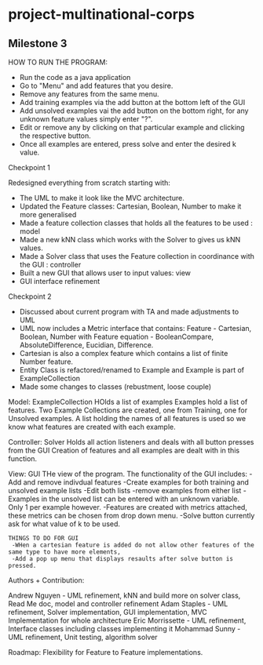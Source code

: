 # project-multinational-corps

Milestone 3
----------------------------------------------------------------------------------------------------------
HOW TO RUN THE PROGRAM:
- Run the code as a java application
- Go to "Menu" and add features that you desire.
- Remove any features from the same menu.
- Add training examples via the add button at the bottom left of the GUI
- Add unsolved examples vai the add button on the bottom right, for any unknown feature values simply enter "?".
- Edit or remove any by clicking on that particular example and clicking the respective button.
- Once all examples are entered, press solve and enter the desired k value.

Checkpoint 1

Redesigned everything from scratch starting with:
- The UML to make it look like the MVC architecture.
- Updated the Feature classes: Cartesian, Boolean, Number to make it more generalised
- Made a feature collection classes that holds all the features to be used : model
- Made a new kNN class which works with the Solver to gives us kNN values.
- Made a Solver class that uses the Feature collection in coordinance with the GUI : controller
- Built a new GUI that allows user to input values: view
- GUI interface refinement

Checkpoint 2

- Discussed about current program with TA and made adjustments to UML
- UML now includes a Metric interface that contains: Feature - Cartesian, Boolean, Number with Feature equation - BooleanCompare, AbsoluteDifference, Eucidian, Difference.
- Cartesian is also a complex feature which contains a list of finite Number feature.
- Entity Class is refactored/renamed to Example and Example is part of ExampleCollection
- Made some changes to classes (rebustment, loose couple)


Model: ExampleCollection
  HOlds a list of examples
  Examples hold a list of features.
  Two Example Collections are created, one from Training, one for Unsolved examples.
  A list holding the names of all features is used so we know what features are created with each example.
  
  
Controller: Solver
  Holds all action listeners and deals with all button presses from the GUI
  Creation of features and all examples are dealt with in this function.
  
View: GUI
  THe view of the program. 
  The functionality of the GUI includes:
    -Add and remove indivdual features
    -Create examples for both training and unsolved example lists
    -Edit both lists
    -remove examples from either list
    -Examples in the unsolved list can be entered with an unknown variable. Only 1 per example however.
    -Features are created with metrics attached, these metrics can be chosen from drop down menu.
    -Solve button currently ask for what value of k to be used.
    
    THINGS TO DO FOR GUI
     -WHen a cartesian feature is added do not allow other features of the same type to have more elements,
     -Add a pop up menu that displays resaults after solve button is pressed.


Authors + Contribution:

Andrew Nguyen - UML refinement, kNN and build more on solver class, Read Me doc, model and controller refinement
Adam Staples - UML refinement, Solver implementation, GUI implementation, MVC Implementation for whole architecture
Eric Morrissette - UML refinement, Interface classes including classes implementing it
Mohammad Sunny - UML refinement, Unit testing, algorithm solver

Roadmap: Flexibility for Feature to Feature implementations.



